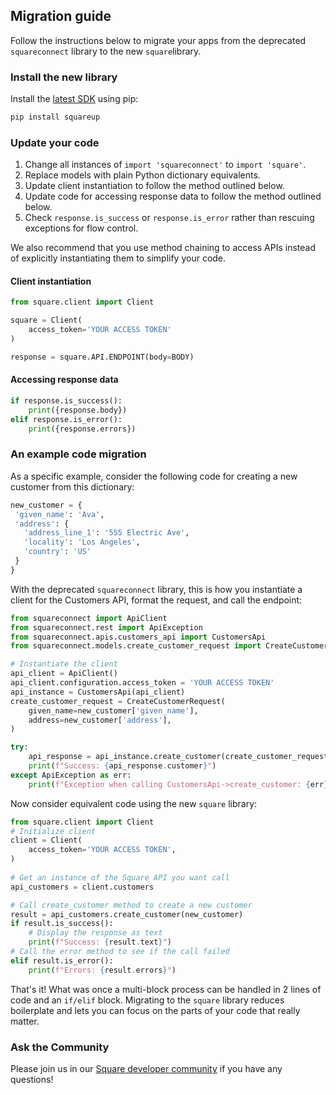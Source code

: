 ## Migration guide

Follow the instructions below to migrate your apps from the deprecated `squareconnect` library to the new `square`library.

### Install the new library

Install the [latest SDK](https://github.com/square/square-python-sdk) using pip:
```python
pip install squareup
```


### Update your code

1. Change all instances of `import 'squareconnect'` to `import 'square'`.
1. Replace models with plain Python dictionary equivalents.
1. Update client instantiation to follow the method outlined below.
1. Update code for accessing response data to follow the method outlined below.
1. Check `response.is_success` or `response.is_error` rather than rescuing
   exceptions for flow control.

We also recommend that you use method chaining to access APIs instead of explicitly instantiating them to simplify your code.

#### Client instantiation

```python
from square.client import Client

square = Client(
    access_token='YOUR ACCESS TOKEN'
)

response = square.API.ENDPOINT(body=BODY)
```

#### Accessing response data

```python
if response.is_success():
    print({response.body})
elif response.is_error():
    print({response.errors})
```

### An example code migration

As a specific example, consider the following code for creating a new customer from this dictionary:

```python
new_customer = {
 'given_name': 'Ava',
 'address': {
   'address_line_1': '555 Electric Ave',
   'locality': 'Los Angeles',
   'country': 'US'
 }
}
```

With the deprecated `squareconnect` library, this is how you instantiate a client for the Customers API, format the request, and call the endpoint:
```python
from squareconnect import ApiClient
from squareconnect.rest import ApiException
from squareconnect.apis.customers_api import CustomersApi
from squareconnect.models.create_customer_request import CreateCustomerRequest

# Instantiate the client
api_client = ApiClient()
api_client.configuration.access_token = 'YOUR ACCESS TOKEN'
api_instance = CustomersApi(api_client)
create_customer_request = CreateCustomerRequest(
    given_name=new_customer['given_name'],
    address=new_customer['address'],
)

try:
    api_response = api_instance.create_customer(create_customer_request)
    print(f"Success: {api_response.customer}")
except ApiException as err:
    print(f"Exception when calling CustomersApi->create_customer: {err}")
```

Now consider equivalent code using the new `square` library:

```python
from square.client import Client
# Initialize client
client = Client(
    access_token='YOUR ACCESS TOKEN',
)
 
# Get an instance of the Square API you want call
api_customers = client.customers

# Call create_customer method to create a new customer
result = api_customers.create_customer(new_customer)
if result.is_success():
    # Display the response as text
    print(f"Success: {result.text}")
# Call the error method to see if the call failed
elif result.is_error():
    print(f"Errors: {result.errors}")
```

That's it! What was once a multi-block process can be handled in 2 lines of code and an `if/elif` block. Migrating to the `square` library reduces boilerplate and lets you can focus on the parts of your code that really matter.

### Ask the Community

Please join us in our [Square developer community](https://discord.com/invite/squaredev) if you
have any questions!
